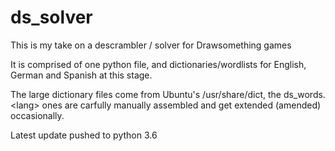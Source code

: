 # ds_solver
This is my take on a descrambler / solver for Drawsomething games

It is comprised of one python file, and dictionaries/wordlists for English, German and Spanish at this stage.

The large dictionary files come from Ubuntu's /usr/share/dict, the ds_words.\<lang\> ones are carfully manually assembled and get extended (amended) occasionally.

Latest update pushed to python 3.6
